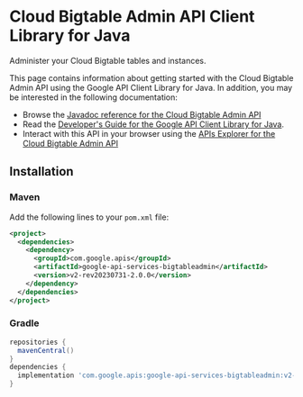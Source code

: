 # Cloud Bigtable Admin API Client Library for Java

Administer your Cloud Bigtable tables and instances.

This page contains information about getting started with the Cloud Bigtable Admin API
using the Google API Client Library for Java. In addition, you may be interested
in the following documentation:

* Browse the [Javadoc reference for the Cloud Bigtable Admin API][javadoc]
* Read the [Developer's Guide for the Google API Client Library for Java][google-api-client].
* Interact with this API in your browser using the [APIs Explorer for the Cloud Bigtable Admin API][api-explorer]

## Installation

### Maven

Add the following lines to your `pom.xml` file:

```xml
<project>
  <dependencies>
    <dependency>
      <groupId>com.google.apis</groupId>
      <artifactId>google-api-services-bigtableadmin</artifactId>
      <version>v2-rev20230731-2.0.0</version>
    </dependency>
  </dependencies>
</project>
```

### Gradle

```gradle
repositories {
  mavenCentral()
}
dependencies {
  implementation 'com.google.apis:google-api-services-bigtableadmin:v2-rev20230731-2.0.0'
}
```

[javadoc]: https://googleapis.dev/java/google-api-services-bigtableadmin/latest/index.html
[google-api-client]: https://github.com/googleapis/google-api-java-client/
[api-explorer]: https://developers.google.com/apis-explorer/#p/bigtableadmin/v1/
